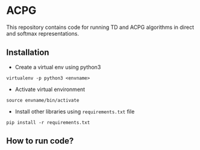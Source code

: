 # ACPG

This repository contains code for running TD and ACPG algorithms in direct and softmax representations.

## Installation
* Create a virtual env using python3

`virtualenv -p python3 <envname>`

* Activate virtual environment

`source envname/bin/activate`

* Install other libraries using `requirements.txt` file

`pip install -r requirements.txt`

## How to run code?
